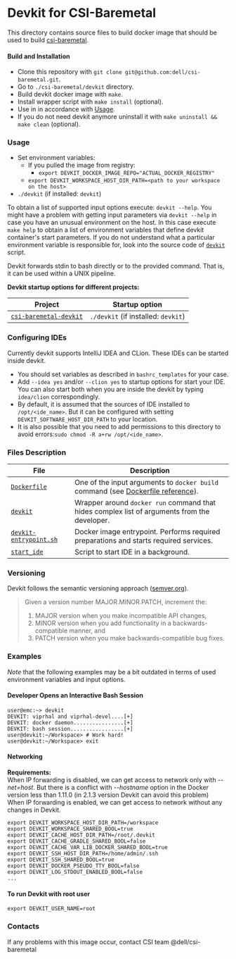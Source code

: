 # Devkit for CSI-Baremetal
This directory contains source files to build docker image that should be used 
to build [csi-baremetal](https://github.com/dell/csi-baremetal).

#### Build and Installation
- Clone this repository with `git clone git@github.com:dell/csi-baremetal.git`.
- Go to `./csi-baremetal/devkit` directory.
- Build devkit docker image with `make`.
- Install wrapper script with `make install` (optional).
- Use in in accordance with [Usage](#Usage).
- If you do not need devkit anymore uninstall it with `make uninstall && make clean` (optional).

### Usage
- Set environment variables:
  - If you pulled the image from registry:
    - `export DEVKIT_DOCKER_IMAGE_REPO="ACTUAL_DOCKER_REGISTRY"`
  - `export DEVKIT_WORKSPACE_HOST_DIR_PATH=<path to your workspace on the host>`
- `./devkit` (if installed: `devkit`)  

To obtain a list of supported input options execute: `devkit --help`.
You might have a problem with getting input parameters via `devkit --help` in case you have an unusual
environment on the host. In this case execute `make help` to obtain a list of environment variables that
define devkit container's start parameters. If you do not understand what a particular environment variable 
is responsible for, look into the source code of [`devkit`](./devkit) script.

Devkit forwards stdin to bash directly or to the provided command. That is, it can be used within a UNIX pipeline.

**Devkit startup options for different projects:**

|  Project                                         | Startup option                                                                                                  |
|--------------------------------------------------|-----------------------------------------------------------------------------------------------------------------|
| [`csi-baremetal-devkit`](https://github.com/dell/csi-baremetal)                                 | `./devkit` (if installed: `devkit`)                    |

### Configuring IDEs  
Currently devkit supports IntelliJ IDEA and CLion. These IDEs can be started inside devkit. 
- You should set variables as described in `bashrc_templates` for your case.  
- Add `--idea yes` and/or `--clion yes` to startup options for start your IDE. You can also start both when you are inside the devkit by typing `idea/clion` correspondingly.
- By default, it is assumed that the sources of IDE installed to `/opt/<ide_name>`. But it can be configured with setting `DEVKIT_SOFTWARE_HOST_DIR_PATH` to your location. 
- It is also possible that you need to add permissions to this directory to avoid errors:`sudo chmod -R a+rw /opt/<ide_name>`.  

### Files Description
|  File                                            | Description                                                                                                                          |
|--------------------------------------------------|--------------------------------------------------------------------------------------------------------------------------------------|
| [`Dockerfile`](./Dockerfile)                     | One of the input arguments to `docker build` command (see [Dockerfile reference](https://docs.docker.com/engine/reference/builder)). |
| [`devkit`](./devkit)                             | Wrapper around `docker run` command that hides complex list of arguments from the developer.                                         |
| [`devkit-entrypoint.sh`](./devkit-entrypoint.sh) | Docker image entrypoint. Performs required preparations and starts required services.                                                |
| [`start_ide`](./start_ide)                       | Script to start IDE in a background.                                                                                       |

### Versioning
Devkit follows the semantic versioning approach ([semver.org](http://semver.org/)).
> Given a version number MAJOR.MINOR.PATCH, increment the:
> 1. MAJOR version when you make incompatible API changes,
> 2. MINOR version when you add functionality in a backwards-compatible manner, and
> 3. PATCH version when you make backwards-compatible bug fixes.


### Examples
*Note* that the following examples may be a bit outdated in terms of used environment variables and input options.

#### Developer Opens an Interactive Bash Session
```
user@emc:~> devkit
DEVKIT: viprhal and viprhal-devel....[+]
DEVKIT: docker daemon................[+]
DEVKIT: bash session.................[+]
user@devkit:~/Workspace> # Work hard! 
user@devkit:~/Workspace> exit
```

#### Networking
**Requirements:**  
When IP forwarding is disabled, we can get access to network only with *--net=host*. 
But there is a conflict with *--hostname* option in the Docker version less than 1.11.0 (in 2.1.3 version Devkit can avoid this problem)  
When IP forwarding is enabled, we can get access to network without any changes in Devkit.

```
export DEVKIT_WORKSPACE_HOST_DIR_PATH=/workspace
export DEVKIT_WORKSPACE_SHARED_BOOL=true
export DEVKIT_CACHE_HOST_DIR_PATH=/root/.devkit
export DEVKIT_CACHE_GRADLE_SHARED_BOOL=false
export DEVKIT_CACHE_VAR_LIB_DOCKER_SHARED_BOOL=true
export DEVKIT_SSH_HOST_DIR_PATH=/home/admin/.ssh
export DEVKIT_SSH_SHARED_BOOL=true
export DEVKIT_DOCKER_PSEUDO_TTY_BOOL=false
export DEVKIT_LOG_STDOUT_ENABLED_BOOL=false
...
```

#### To run Devkit with root user
```
export DEVKIT_USER_NAME=root
```

### Contacts
If any problems with this image occur, contact CSI team @dell/csi-baremetal

